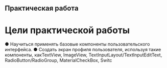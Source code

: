 ## Практическая работа
# Цели практической работы
● Научиться применять базовые компоненты пользовательского
интерфейса. ● Создать экран профиля пользователя, используя такие компоненты, какTextView, ImageView, TextInputLayout/TextInputEditText, RadioButton/RadioGroup, MaterialCheckBox, Switc
